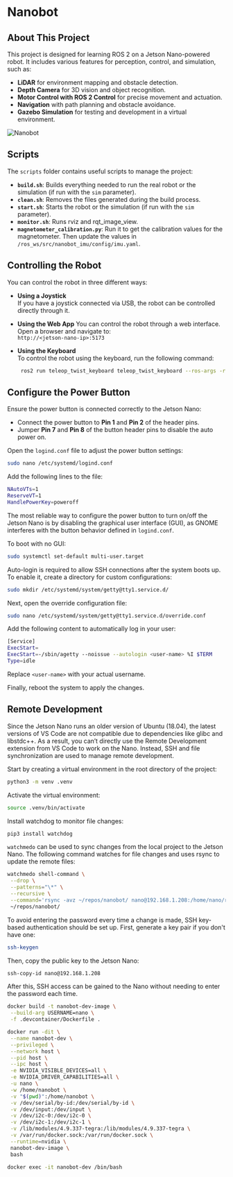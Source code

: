 # Nanobot

## About This Project

This project is designed for learning ROS 2 on a Jetson Nano-powered robot. It includes various features for perception, control, and simulation, such as:

- **LiDAR** for environment mapping and obstacle detection.
- **Depth Camera** for 3D vision and object recognition.
- **Motor Control with ROS 2 Control** for precise movement and actuation.
- **Navigation** with path planning and obstacle avoidance.
- **Gazebo Simulation** for testing and development in a virtual environment.

![Nanobot](./3d_parts/nanobot.png)

## Scripts

The `scripts` folder contains useful scripts to manage the project:

- **`build.sh`**: Builds everything needed to run the real robot or the simulation (if run with the `sim` parameter).
- **`clean.sh`**: Removes the files generated during the build process.
- **`start.sh`**: Starts the robot or the simulation (if run with the `sim` parameter).
- **`monitor.sh`**: Runs rviz and rqt_image_view.
- **`magnetometer_calibration.py`**: Run it to get the calibration values for the magnetometer. Then update the values in `/ros_ws/src/nanobot_imu/config/imu.yaml`.

## Controlling the Robot

You can control the robot in three different ways:

- **Using a Joystick**  
   If you have a joystick connected via USB, the robot can be controlled directly through it.

- **Using the Web App**
  You can control the robot through a web interface. Open a browser and navigate to:  
   `http://<jetson-nano-ip>:5173`

- **Using the Keyboard**  
   To control the robot using the keyboard, run the following command:
  ```bash
   ros2 run teleop_twist_keyboard teleop_twist_keyboard --ros-args -r /cmd_vel:=/cmd_vel_joy
  ```

## Configure the Power Button

Ensure the power button is connected correctly to the Jetson Nano:

- Connect the power button to **Pin 1** and **Pin 2** of the header pins.
- Jumper **Pin 7** and **Pin 8** of the button header pins to disable the auto power on.

Open the `logind.conf` file to adjust the power button settings:

```bash
sudo nano /etc/systemd/logind.conf
```

Add the following lines to the file:

```bash
NAutoVTs=1
ReserveVT=1
HandlePowerKey=poweroff
```

The most reliable way to configure the power button to turn on/off the Jetson Nano is by disabling the graphical user interface (GUI), as GNOME interferes with the button behavior defined in `logind.conf`.

To boot with no GUI:

```bash
sudo systemctl set-default multi-user.target
```

Auto-login is required to allow SSH connections after the system boots up. To enable it, create a directory for custom configurations:

```bash
sudo mkdir /etc/systemd/system/getty@tty1.service.d/
```

Next, open the override configuration file:

```bash
sudo nano /etc/systemd/system/getty@tty1.service.d/override.conf
```

Add the following content to automatically log in your user:

```bash
[Service]
ExecStart=
ExecStart=-/sbin/agetty --noissue --autologin <user-name> %I $TERM
Type=idle
```

Replace `<user-name>` with your actual username.

Finally, reboot the system to apply the changes.

## Remote Development

Since the Jetson Nano runs an older version of Ubuntu (18.04), the latest versions of VS Code are not compatible due to dependencies like glibc and libstdc++. As a result, you can’t directly use the Remote Development extension from VS Code to work on the Nano. Instead, SSH and file synchronization are used to manage remote development.

Start by creating a virtual environment in the root directory of the project:

```bash
python3 -m venv .venv
```

Activate the virtual environment:

```bash
source .venv/bin/activate
```

Install watchdog to monitor file changes:

```bash
pip3 install watchdog
```

`watchmedo` can be used to sync changes from the local project to the Jetson Nano. The following command watches for file changes and uses rsync to update the remote files:

```bash
watchmedo shell-command \
 --drop \
 --patterns="\*" \
 --recursive \
 --command='rsync -avz ~/repos/nanobot/ nano@192.168.1.208:/home/nano/repos/nanobot/' \
 ~/repos/nanobot/
```

To avoid entering the password every time a change is made, SSH key-based authentication should be set up. First, generate a key pair if you don't have one:

```bash
ssh-keygen
```

Then, copy the public key to the Jetson Nano:

```bash
ssh-copy-id nano@192.168.1.208
```

After this, SSH access can be gained to the Nano without needing to enter the password each time.

```bash
docker build -t nanobot-dev-image \
 --build-arg USERNAME=nano \
 -f .devcontainer/Dockerfile .
```

```bash
docker run -dit \
 --name nanobot-dev \
 --privileged \
 --network host \
 --pid host \
 --ipc host \
 -e NVIDIA_VISIBLE_DEVICES=all \
 -e NVIDIA_DRIVER_CAPABILITIES=all \
 -u nano \
 -w /home/nanobot \
 -v "$(pwd)":/home/nanobot \
 -v /dev/serial/by-id:/dev/serial/by-id \
 -v /dev/input:/dev/input \
 -v /dev/i2c-0:/dev/i2c-0 \
 -v /dev/i2c-1:/dev/i2c-1 \
 -v /lib/modules/4.9.337-tegra:/lib/modules/4.9.337-tegra \
 -v /var/run/docker.sock:/var/run/docker.sock \
 --runtime=nvidia \
 nanobot-dev-image \
 bash
```

```bash
docker exec -it nanobot-dev /bin/bash
```
